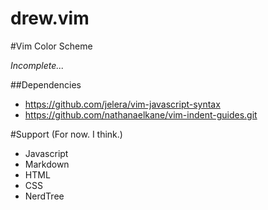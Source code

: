 drew.vim
===================

#Vim Color Scheme

*Incomplete...*

##Dependencies
- https://github.com/jelera/vim-javascript-syntax
- https://github.com/nathanaelkane/vim-indent-guides.git

#Support (For now. I think.)
- Javascript
- Markdown
- HTML
- CSS
- NerdTree
